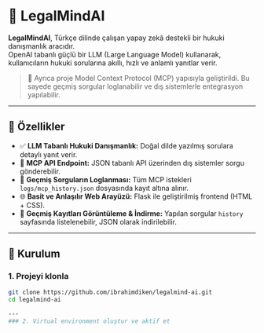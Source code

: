 # 🧠 LegalMindAI

**LegalMindAI**, Türkçe dilinde çalışan yapay zekâ destekli bir hukuki danışmanlık aracıdır.  
OpenAI tabanlı güçlü bir LLM (Large Language Model) kullanarak, kullanıcıların hukuki sorularına akıllı, hızlı ve anlamlı yanıtlar verir.

> 🚀 Ayrıca proje Model Context Protocol (MCP) yapısıyla geliştirildi. Bu sayede geçmiş sorgular loglanabilir ve dış sistemlerle entegrasyon yapılabilir.

---

## 🎯 Özellikler

- ✅ **LLM Tabanlı Hukuki Danışmanlık:** Doğal dilde yazılmış sorulara detaylı yanıt verir.
- 🔗 **MCP API Endpoint:** JSON tabanlı API üzerinden dış sistemler sorgu gönderebilir.
- 💾 **Geçmiş Sorguların Loglanması:** Tüm MCP istekleri `logs/mcp_history.json` dosyasında kayıt altına alınır.
- 🌐 **Basit ve Anlaşılır Web Arayüzü:** Flask ile geliştirilmiş frontend (HTML + CSS).
- 📂 **Geçmiş Kayıtları Görüntüleme & İndirme:** Yapılan sorgular `history` sayfasında listelenebilir, JSON olarak indirilebilir.

---

## 🚀 Kurulum

### 1. Projeyi klonla

```bash
git clone https://github.com/ibrahimdiken/legalmind-ai.git
cd legalmind-ai

---
### 2. Virtual environment oluştur ve aktif et

